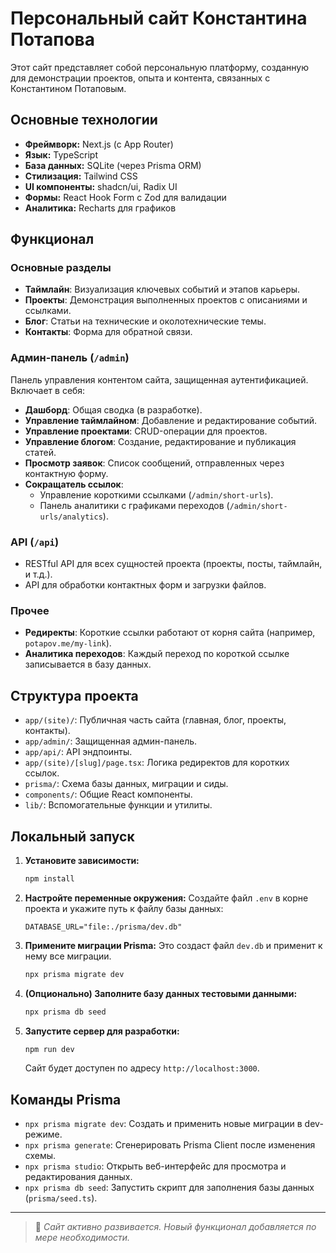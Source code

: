 # Персональный сайт Константина Потапова

Этот сайт представляет собой персональную платформу, созданную для демонстрации проектов, опыта и контента, связанных с Константином Потаповым.

## Основные технологии

- **Фреймворк:** Next.js (с App Router)
- **Язык:** TypeScript
- **База данных:** SQLite (через Prisma ORM)
- **Стилизация:** Tailwind CSS
- **UI компоненты:** shadcn/ui, Radix UI
- **Формы:** React Hook Form с Zod для валидации
- **Аналитика:** Recharts для графиков

## Функционал

### Основные разделы
- **Таймлайн**: Визуализация ключевых событий и этапов карьеры.
- **Проекты**: Демонстрация выполненных проектов с описаниями и ссылками.
- **Блог**: Статьи на технические и околотехнические темы.
- **Контакты**: Форма для обратной связи.

### Админ-панель (`/admin`)
Панель управления контентом сайта, защищенная аутентификацией. Включает в себя:
- **Дашборд**: Общая сводка (в разработке).
- **Управление таймлайном**: Добавление и редактирование событий.
- **Управление проектами**: CRUD-операции для проектов.
- **Управление блогом**: Создание, редактирование и публикация статей.
- **Просмотр заявок**: Список сообщений, отправленных через контактную форму.
- **Сокращатель ссылок**:
    - Управление короткими ссылками (`/admin/short-urls`).
    - Панель аналитики с графиками переходов (`/admin/short-urls/analytics`).

### API (`/api`)
- RESTful API для всех сущностей проекта (проекты, посты, таймлайн, и т.д.).
- API для обработки контактных форм и загрузки файлов.

### Прочее
- **Редиректы**: Короткие ссылки работают от корня сайта (например, `potapov.me/my-link`).
- **Аналитика переходов**: Каждый переход по короткой ссылке записывается в базу данных.

## Структура проекта

- `app/(site)/`: Публичная часть сайта (главная, блог, проекты, контакты).
- `app/admin/`: Защищенная админ-панель.
- `app/api/`: API эндпоинты.
- `app/(site)/[slug]/page.tsx`: Логика редиректов для коротких ссылок.
- `prisma/`: Схема базы данных, миграции и сиды.
- `components/`: Общие React компоненты.
- `lib/`: Вспомогательные функции и утилиты.

## Локальный запуск

1.  **Установите зависимости:**
    ```bash
    npm install
    ```
2.  **Настройте переменные окружения:**
    Создайте файл `.env` в корне проекта и укажите путь к файлу базы данных:
    ```
    DATABASE_URL="file:./prisma/dev.db"
    ```
3.  **Примените миграции Prisma:**
    Это создаст файл `dev.db` и применит к нему все миграции.
    ```bash
    npx prisma migrate dev
    ```
4.  **(Опционально) Заполните базу данных тестовыми данными:**
    ```bash
    npx prisma db seed
    ```
5.  **Запустите сервер для разработки:**
    ```bash
    npm run dev
    ```
    Сайт будет доступен по адресу `http://localhost:3000`.

## Команды Prisma

- `npx prisma migrate dev`: Создать и применить новые миграции в dev-режиме.
- `npx prisma generate`: Сгенерировать Prisma Client после изменения схемы.
- `npx prisma studio`: Открыть веб-интерфейс для просмотра и редактирования данных.
- `npx prisma db seed`: Запустить скрипт для заполнения базы данных (`prisma/seed.ts`).

---

> 📝 *Сайт активно развивается. Новый функционал добавляется по мере необходимости.*

